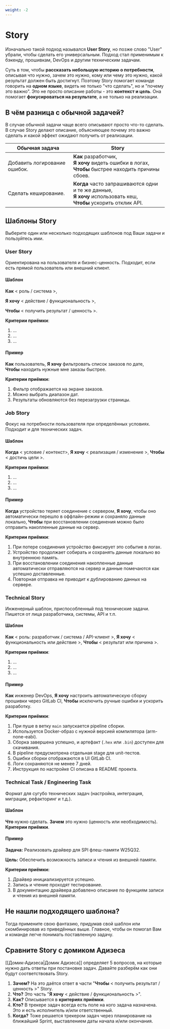 ```yaml
---
weight: -2
---
```

# Story
Изначально такой подход назывался **User Story**, но позже слово "User" убрали, чтобы сделать его универсальным. Подход стал применимым к бэкенду, прошивкам, DevOps и другим техническим задачам.

Суть в том, чтобы **рассказать небольшую историю о потребности**, описывая что нужно, зачем это нужно, кому или чему это нужно, какой результат должен быть достигнут. Поэтому Story помогает команде говорить на **одном языке**, видеть не только "что сделать", но и "почему это важно". Это не просто описание работы - это **контекст и цель**. Она помогает **фокусироваться на результате**, а не только на реализации.

## В чём разница с обычной задачей?
В случае обычной задачи чаще всего описывают просто что-то сделать. В случае Story делают описание, объясняющее почему это важно сделать и какой эффект ожидают получить от реализации.

| Обычная задача               | Story                                                                                                                |
| ---------------------------- | -------------------------------------------------------------------------------------------------------------------- |
| Добавить логирование ошибок. | **Как** разработчик,<br>**Я хочу** видеть ошибки в логах,<br>**Чтобы** быстрее находить причины сбоев.               |
| Сделать кеширование.         | **Когда** часто запрашиваются одни и те же данные,<br>**Я хочу** использовать кеш,<br>**Чтобы** ускорить отклик API. |

## Шаблоны Story
Выберите один или несколько подходящих шаблонов под Ваши задачи и пользуйтесь ими.

### User Story
Ориентирована на пользователя и бизнес-ценность. Подходит, если есть прямой пользователь или внешний клиент.

#### Шаблон

**Как** < роль / система >,

**Я хочу** < действие / функциональность >,

**Чтобы** < получить результат / ценность >.

**Критерии приёмки**:

1. ...
2. ...
3. ...

#### Пример

**Как** пользователь,
**Я хочу** фильтровать список заказов по дате,
**Чтобы** находить нужные мне заказы быстрее.

**Критерии приёмки:**

1. Фильтр отображается на экране заказов.
2. Можно выбрать диапазон дат.
3. Результаты обновляются без перезагрузки страницы.

### Job Story
Фокус на потребности пользователя при определённых условиях. Подходит и для технических задач.

#### Шаблон

**Когда** < условие / контекст>,
**Я хочу** < реализация / изменение >,
**Чтобы** < достичь цели >.

**Критерии приёмки**:

1. ...
2. ...
3. ...

#### Пример

**Когда** устройство теряет соединение с сервером,
**Я хочу**, чтобы оно автоматически перешло в оффлайн-режим и сохраняло данные локально,
**Чтобы** при восстановлении соединения можно было отправить накопленные данные на сервер.

**Критерии приёмки**:

1. При потере соединения устройство фиксирует это событие в логах.
2. Устройство продолжает собирать и сохранять данные локально во внутреннюю память.
3. При восстановлении соединения накопленные данные автоматически отправляются на сервер и данные помечаются как успешно доставленные.
4. Повторная отправка не приводит к дублированию данных на сервере.

### Technical Story
Инженерный шаблон, приспособленный под технические задачи. Пишется от лица разработчика, системы, API и т.п.

#### Шаблон

**Как** < роль: разработчик / система / API-клиент >,
**Я хочу** < функциональность или действие >,
**Чтобы** < результат или причина >.

**Критерии приёмки**:

1. ...
2. ...
3. ...

#### Пример

**Как** инженер DevOps,
**Я хочу** настроить автоматическую сборку прошивки через GitLab CI,
**Чтобы** исключить ручные ошибки и ускорить разработку.

**Критерии приёмки**:

1. При пуше в ветку `main` запускается pipeline сборки.
2. Используется Docker-образ с нужной версией компилятора (arm-none-eabi).
3. Сборка завершена успешно, и артефакт (`.hex` или `.bin`) доступен для скачивания.
4. В pipeline предусмотрена отдельная stage для unit-тестов.
5. Ошибки сборки отображаются в UI GitLab CI.
6. Логи сохраняются не менее 7 дней.
7. Инструкция по настройке CI описана в README проекта.

### Technical Task / Engineering Task
Формат для сугубо технических задач (настройка, интеграция, миграции, рефакторинг и т.д.).

#### Шаблон

**Что** нужно сделать.
**Зачем** это нужно (ценность или необходимость).
**Критерии приёмки**.

#### Пример

**Задача:**
Реализовать драйвер для SPI флеш-памяти W25Q32.

**Цель:**
Обеспечить возможность записи и чтения из внешней памяти.

**Критерии приёмки:**
1. Драйвер инициализируется успешно.
2. Запись и чтение проходят тестирование.
3. В документацию драйвера добавлено описание по функциям записи и чтения из внешней памяти.

## Не нашли подходящего шаблона?
Тогда примените свою фантазию, придумав свой шаблон или скомбинировав из приведённых выше. Главное, чтобы он помогал Вам и команде легче понимать поставленную задачу.

## Сравните Story с домиком Адизеса
[[Домик-Адизеса|Домик Адизеса]] определяет 5 вопросов, на которые нужно дать ответы при постановке задач. Давайте разберём как они будут соответствовать Story.

1. **Зачем?**
   На это даётся ответ в части "**Чтобы** < получить результат / ценность >" Story.
2. **Что?**
   Это часть "**Я хочу** < действие / функциональность >".
3. **Как?**
   Описывается в **критериях приёмки**.
4. **Кто?**
   В трекере задач всегда есть поле на кого задача назначена. Это и есть исполнитель и/или ответственный.
5. **Когда?**
   Тоже решается трекером задач через планирование на ближайший Sprint, выставлением даты начала и/или окончания.
